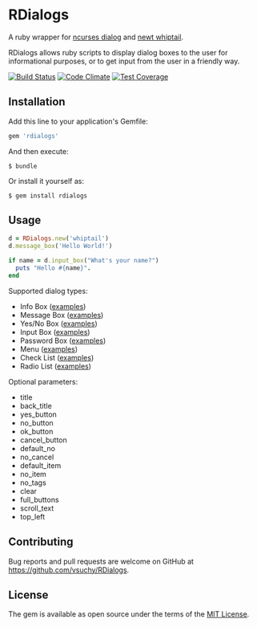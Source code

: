 # RDialogs

A ruby wrapper for
[ncurses dialog](https://en.wikipedia.org/wiki/Dialog_(software))
and [newt whiptail](https://en.wikipedia.org/wiki/Newt_(programming_library)).

RDialogs allows ruby scripts to display dialog boxes to the user for informational purposes,
or to get input from the user in a friendly way.

[![Build Status](https://travis-ci.org/vsuchy/RDialogs.svg?branch=master)](https://travis-ci.org/vsuchy/RDialogs)
[![Code Climate](https://codeclimate.com/github/vsuchy/RDialogs/badges/gpa.svg)](https://codeclimate.com/github/vsuchy/RDialogs)
[![Test Coverage](https://codeclimate.com/github/vsuchy/RDialogs/badges/coverage.svg)](https://codeclimate.com/github/vsuchy/RDialogs/coverage)


## Installation

Add this line to your application's Gemfile:

```ruby
gem 'rdialogs'
```

And then execute:

    $ bundle

Or install it yourself as:

    $ gem install rdialogs


## Usage

```ruby
d = RDialogs.new('whiptail')
d.message_box('Hello World!')

if name = d.input_box("What's your name?")
  puts "Hello #{name}".
end
```

Supported dialog types:
* Info Box ([examples](https://github.com/vsuchy/RDialogs/blob/master/examples/info_box.rb))
* Message Box ([examples](https://github.com/vsuchy/RDialogs/blob/master/examples/message_box.rb))
* Yes/No Box ([examples](https://github.com/vsuchy/RDialogs/blob/master/examples/yesno_box.rb))
* Input Box ([examples](https://github.com/vsuchy/RDialogs/blob/master/examples/input_box.rb))
* Password Box ([examples](https://github.com/vsuchy/RDialogs/blob/master/examples/password_box.rb))
* Menu ([examples](https://github.com/vsuchy/RDialogs/blob/master/examples/menu.rb))
* Check List ([examples](https://github.com/vsuchy/RDialogs/blob/master/examples/check_list.rb))
* Radio List ([examples](https://github.com/vsuchy/RDialogs/blob/master/examples/radio_list.rb))

Optional parameters:
* title
* back_title
* yes_button
* no_button
* ok_button
* cancel_button
* default_no
* no_cancel
* default_item
* no_item
* no_tags
* clear
* full_buttons
* scroll_text
* top_left


## Contributing

Bug reports and pull requests are welcome on GitHub at https://github.com/vsuchy/RDialogs.


## License

The gem is available as open source under the terms of the [MIT License](http://opensource.org/licenses/MIT).
